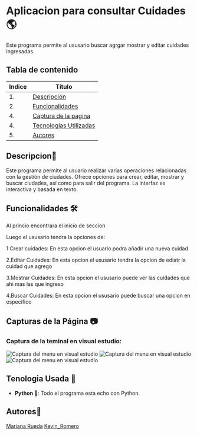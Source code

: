 #  Aplicacion para consultar Cuidades 🌎

Este programa permite al ususario buscar agrgar mostrar y editar cuidades ingresadas.


## Tabla de contenido
| Indice | Título  |
|--|--|
| 1. | [Descripción](#Descripcion) |
| 2. | [Funcionalidades](#Funcionalidades) |
| 4. | [Captura de la pagina](#capturas) |
| 4. | [Tecnologías Utilizadas](#Tenologia_Usada) |
| 5. | [Autores](#Autores) |



## Descripcion🚀
Este programa permite al usuario realizar varias operaciones relacionadas con la gestión de ciudades. Ofrece opciones para crear, editar, mostrar y buscar ciudades, así como para salir del programa. La interfaz es interactiva y basada en texto.



## Funcionalidades 🛠️

Al princio encontrara el inicio de seccion

Luego el ususario tendra la opciones de:

1 Crear cuidades:
En esta opcion el usuario podra añadir una nueva cuidad


2.Editar Cuidades:
En esta opcion el ususario tendra la opcion de ediatr la cuidad que agrego

3.Mostrar Cuidades:
En esta opcion el ususario puede ver las cuidades que ahi mas las que ingreso

4.Buscar Cuidades:
En esta opcion el ususario puede buscar una opcion en especifico



## Capturas de la Página 📷

### Captura de la teminal en visual estudio:
![Captura del menu en visual estudio](https://github.com/user-attachments/assets/6b33a70b-c447-43e6-bb5c-9dbf0dfd8efb)
![Captura del menu en visual estudio](https://github.com/user-attachments/assets/9cb58636-1d79-400c-9852-7a8acb3c0094)
![Captura del menu en visual estudio](https://github.com/user-attachments/assets/edd4b244-e323-4b78-9579-1e0685bc9a67)




## Tenologia Usada 📱
- **Python** 🐍: Todo el programa esta echo con Python.


## Autores👤
[Mariana Rueda](https://github.com/mariana34r)
[Kevin_Romero](https://github.com/KevinRomero04)
